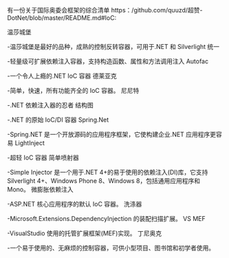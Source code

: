 有一份关于国际奥委会框架的综合清单 https：/github.com/quuzd/超赞-DotNet/blob/master/README.md#IoC:

温莎城堡

-温莎城堡是最好的品种，成熟的控制反转容器，可用于.NET 和 Silverlight
统一

-轻量级可扩展依赖注入容器，支持构造函数、属性和方法调用注入
Autofac

-一个令人上瘾的.NET IoC 容器
德莱亚克

-简单，快速，所有功能齐全的 IoC 容器。
尼尼特

-.NET 依赖注入器的忍者
结构图

-.NET 的原始 IoC/DI 容器
Spring.Net

-Spring.NET 是一个开放源码的应用程序框架，它使构建企业.NET 应用程序更容易
LightInject

-超轻 IoC 容器
简单喷射器

-Simple Injector 是一个用于.NET 4+的易于使用的依赖注入(DI)库，它支持 Silverlight 4+、Windows Phone 8、Windows 8，包括通用应用程序和 Mono。
微膨胀依赖注入

-ASP.NET 核心应用程序的默认 IoC 容器。
洗涤器

-Microsoft.Extensions.DependencyInjection 的装配扫描扩展。
VS MEF

-VisualStudio 使用的托管扩展框架(MEF)实现。
丁尼奥克

-一个易于使用的、无麻烦的控制容器，可供小型项目、图书馆和初学者使用。

